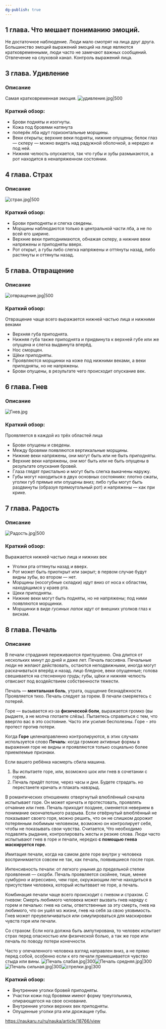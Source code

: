 ```yaml
---
dg-publish: true
---
```

## 1 глава. Что мешает пониманию эмоций.
Не достаточное наблюдение.
Люди мало смотрят на лица друг друга. Большинство эмоций выражений эмоций на лице являются кратковременными, люди часто не замечают важных сообщений. 
Отвлечение на слуховой канал.
Контроль выражений лица.
## 3 глава. Удивление
### Описание
Самая кратковременная эмоция.
![удивление.jpg|500](/img/user/%D1%83%D0%B4%D0%B8%D0%B2%D0%BB%D0%B5%D0%BD%D0%B8%D0%B5.jpg)
### Краткий обзор:
- Брови подняты и изогнуты.
- Кожа под бровями натянута
- поперёк лба идут горизонтальные морщины.
- Веки открыты; верхние веки подняты, нижние опущены; белок глаз — склеру — можно видеть над радужной оболочкой, а нередко и под ней.
- Нижняя челюсть опускается, так что губы и зубы размыкаются, а рот находится в ненапряженном состоянии.
## 4 глава. Страх
### Описание
![страх.jpg|500](/img/user/%D1%81%D1%82%D1%80%D0%B0%D1%85.jpg)
### Краткий обзор:
- Брови приподняты и слегка сведены.
- Морщины наблюдаются только в центральной части лба, а не по всей его ширине.
- Верхние веки приподнимаются, обнажая склеру, а нижние веки напряжены  и приподняты вверх.
- Рот открыт, а губы либо слегка напряжены и оттянуты назад, либо растянуты и оттянуты назад.
## 5 глава. Отвращение
### Описание
![отвращение.jpg|500](/img/user/%D0%BE%D1%82%D0%B2%D1%80%D0%B0%D1%89%D0%B5%D0%BD%D0%B8%D0%B5.jpg)
### Краткий обзор:
Отвращение чаще всего выражается нижней частью лица и нижними веками
- Верхняя губа приподнята.
- Нижняя губа также приподнята и придвинута к верхней губе или же опущена и слегка выдвинута вперёд.
- Нос сморщен.
- Щёки приподняты.
- Проявляются морщинки на коже под нижними веками, а веки приподняты, но не напряжены.
- Брови опущены, в результате чего происходит опускание век.
## 6 глава. Гнев
### Описание
![Гнев.jpg](/img/user/%D0%93%D0%BD%D0%B5%D0%B2.jpg)
### Краткий обзор:
Проявляется в каждой из трёх областей лица
- Брови опущены и сведены.
- Между бровями появляются вертикальные морщины.
- Нижние веки напряжены, они могут быть или не быть приподняты.
- Верхние веки напряжены, они мог быть или не быть опущены в результате опускания бровей.
- Глаза глядят пристально и могут  быть слегка выкачены наружу.
- Губы могут находиться в двух основных состояниях: плотно сжаты, уголки губ прямые или опущены вниз; либо губы могут быть раздвинуты (образуя прямоугольный рот) и напряжены — как при крике.
## 7 глава. Радость
### Описание
![Радость.jpg|500](/img/user/%D0%A0%D0%B0%D0%B4%D0%BE%D1%81%D1%82%D1%8C.jpg)
### Краткий обзор:
Выражается нижней частью лица и нижних век
- Уголки рта оттянуты назад и вверх.
- Рот может быть приоткрыт или закрыт; в первом случае будут видны зубы, во втором — нет.
- Морщины (носогубные складки) идут вниз от носа к областям, находящимся у краев рта.
- Щеки приподняты.
- Нижние веки могут быть подняты, но не напряжены; под ними появляются морщинки.
- Морщинки в виде _гусиных лапок_ идут от внешних уголков глаз к вискам.
## 8 глава. Печаль


### Описание
В печали страдания переживаются приглушенно.
Она длится от нескольких минут до дней и даже лет.
Печаль пассивна. Печальные люди не желают действовать, остаются неподвижными, иногда могут раскачиваться вперёд и назад. лицо бледное, веки опущенные; голова свешивается на стесненную грудь; губы, щёки и нижняя челюсть отвисают под воздействием собственности тяжести.

Печаль — **ментальная боль**, утрата, ощущение безнадёжности. Проявляется тихо. Печаль следует за горем.  В печали смеряетесь с потерей.

Горе — вызывается из-за **физической боли**, выражается громко (вы рыдаете, а не молча глотаете слёзы). Пытаетесь справиться с тем, что ввергло вас в это состояние. Часто эти усилия бесполезны. Горе - это протест против потери.

Когда **Горе** целенаправленно контролируются, в этих случаях используется слово **Печаль**: когда громкие активные формы в выражения горе не видны и проявляются только социально более приемлемые признаки.

Если вашего ребёнка насмерть сбила машина.
1) Вы испытаете горе, или, возможно шок или гнев в сочетании с горем.
2) Печаль придёт потом, через часы и дни. Будете страдать. но перестанете кричать и плакать навзрыд.

В романтических отношениях отвергнутый влюблённый сначала испытывает горе. Он может кричать и протестовать, проявлять отчаяние или гнев. Печаль приходит позднее, сменяется неверием в понимание окончательного разрыва.
Если отвёрнутый влюблённый не показывает своего горя, можно решить, что он не слишком дорожит потерянным любимым человеком, возможно он контролирует себя, чтобы не показывать свои чувства.
Считается, Что необходимо подавлять рыдание, контролировать жесты и резкие слова.
Люди часто испытывают гнев в горе и печали, нередко **с помощью гнева маскируется горе**.

Имитация печали, когда на самом деле горе внутри у человека воспринимается совсем не так, как печаль, появившиеся после горя.

Интенсивность печали: от легкого уныния до предельной степеи проявления — скорби. 
Печаль проявляется скойнее, тише, менее сумбурно и агрессивно, чем горе, окружающим легче находиться в присутствии человека, который испытввает не горе, а печаль.

Комбинация печали чаще всего происходит с гневом и страхом.
С гневом:
Смерть любимого человека может вызвать гнев наряду с горем и печалью:  гнев на силы, ответственные за эту смерть, гнев на любимого, что он ушёл мз жизни, гнев на себя за свою уязвимость.
Гнев может преувеличиваться или симулироваться для маскировки чувств горя или печали.

Со страхом:
Если нога должна быть ампутирована, то человек испытает страх перед опасностью или физической болью, а так же горе или печаль по поводу потери конечности.

Часто у опечаленного человека взгляд направлен вниз, а не прямо перед собой, особенно если к его печали примешивается чувство стыда или вины.
![Печаль слабая.jpg|300](/img/user/%D0%9F%D0%B5%D1%87%D0%B0%D0%BB%D1%8C%20%D1%81%D0%BB%D0%B0%D0%B1%D0%B0%D1%8F.jpg)![Печаль средняя.jpg|300](/img/user/%D0%9F%D0%B5%D1%87%D0%B0%D0%BB%D1%8C%20%D1%81%D1%80%D0%B5%D0%B4%D0%BD%D1%8F%D1%8F.jpg)
![Печаль сильная.jpg|300](/img/user/%D0%9F%D0%B5%D1%87%D0%B0%D0%BB%D1%8C%20%D1%81%D0%B8%D0%BB%D1%8C%D0%BD%D0%B0%D1%8F.jpg)![стрелки.jpg|300](/img/user/%D1%81%D1%82%D1%80%D0%B5%D0%BB%D0%BA%D0%B8.jpg)
### Краткий обзор: 
- Внутренние уголки бровей приподняты.
- Участки кожи под бровями имеют форму треугольника, опирающегося на свое основание.
- Внутренние уголки верхних век приподняты.
- Опущенные уголки рта или дрожащие губы.

https://naukaru.ru/ru/nauka/article/18766/view